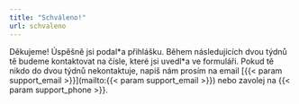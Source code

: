 ```yaml
---
title: "Schváleno!"
url: schvaleno
---
```

Děkujeme! Úspěšně jsi podal\*a přihlášku. Během následujících dvou týdnů tě budeme kontaktovat na čísle,
které jsi uvedl\*a ve formuláři. Pokud tě nikdo do dvou týdnů nekontaktuje, napiš nám prosím na
email [{{< param support_email >}}](mailto:{{< param support_email >}}) nebo zavolej na {{< param support_phone >}}.
